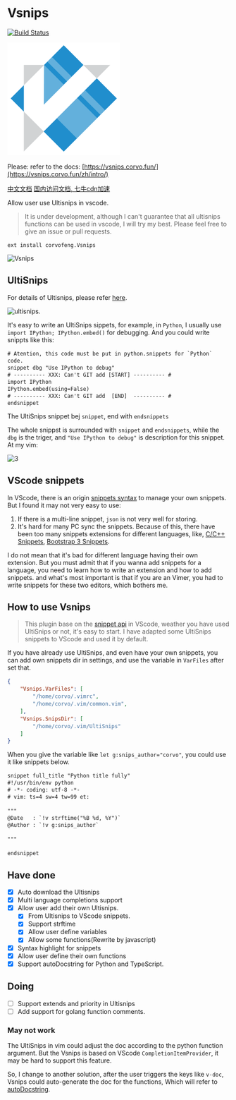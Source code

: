 # Vsnips

[![Build Status](https://travis-ci.com/corvofeng/Vsnips.svg?branch=master)](https://travis-ci.com/corvofeng/Vsnips)

![](./images/icon.png)

Please: refer to the docs: [https://vsnips.corvo.fun/](https://vsnips.corvo.fun/zh/intro/)

[中文文档](https://vsnips.corvo.fun/zh/intro/)
[国内访问文档, 七牛cdn加速](https://vsnips.rawforcorvofeng.cn/)

Allow user use Ultisnips in vscode.

> It is under development, although I can't guarantee that
> all ultisnips functions can be used in vscode, I will try my best.
> Please feel free to give an issue or pull requests.

```
ext install corvofeng.Vsnips
```

![Vsnips][7]

## UltiSnips

For details of Ultisnips, please refer [here][1].

![ultisnips][2].

It's easy to write an UltiSnips sippets, for example, in `Python`,
I usually use `import IPython; IPython.embed()` for debugging.
And you could write snippts like this:

```snippets
# Atention, this code must be put in python.snippets for `Python` code.
snippet dbg "Use IPython to debug"
# ---------- XXX: Can't GIT add [START] ---------- #
import IPython
IPython.embed(using=False)
# ---------- XXX: Can't GIT add  [END]  ---------- #
endsnippet
```

The UltiSnips snippet bej  `snippet`, end with `endsnippets`

The whole snippst is surrounded with `snippet` and `endsnippets`,
while the `dbg` is the triger, and `"Use IPython to debug"` is
description for this snippet. At my vim:

![3][3]

## VScode snippets

In VScode, there is an origin [snippets syntax][4] to manage your own snippets. But I found it may not very easy to use:

1. If there is a multi-line snippet, `json` is not very well for storing.
2. It's hard for many PC sync the snippets. Because of this, there have been too many snippets extensions for different languages, like, [C/C++ Snippets][5], [Bootstrap 3 Snippets][6].

I do not mean that it's bad for different language having their own extension.
But you must admit that if you wanna add snippets for a language,
you need to learn how to write an extension and how to add snippets.
and what's most important is that if you are an Vimer, you had to
write snippets for these two editors, which bothers me.


## How to use Vsnips

> This plugin base on the [snippet api][8] in VScode, weather
> you have used UltiSnips or not, it's easy to start.
> I have adapted some UltiSnips snippets to VScode and used it by default.

If you have already use UltiSnips, and even have your own snippets,
you can add own snippets dir in settings, and use the variable in `VarFiles`
after set that.

```json
{
    "Vsnips.VarFiles": [
        "/home/corvo/.vimrc",
        "/home/corvo/.vim/common.vim",
    ],
    "Vsnips.SnipsDir": [
        "/home/corvo/.vim/UltiSnips"
    ]
}
```

When you give the variable like `let g:snips_author="corvo"`, you could
use it like snippets below.

```snippets
snippet full_title "Python title fully"
#!/usr/bin/env python
# -*- coding: utf-8 -*-
# vim: ts=4 sw=4 tw=99 et:

"""
@Date   : `!v strftime("%B %d, %Y")`
@Author : `!v g:snips_author`

"""

endsnippet
```

## Have done

- [x] Auto download the Ultisnips
- [x] Multi language completions support
- [x] Allow user add their own Ultisnips.
    - [x] From Ultisnips to VScode snippets.
    - [x] Support strftime
    - [x] Allow user define variables
    - [x] Allow some functions(Rewrite by javascript)
- [x] Syntax highlight for snippets
- [x] Allow user define their own functions
- [x] Support autoDocstring for Python and TypeScript.

## Doing

- [ ] Support extends and priority in Ultisnips
- [ ] Add support for golang function comments.

### May not work

The UltiSnips in vim could adjust the doc according to the
python function argument. But the Vsnips is based on VScode
`CompletionItemProvider`, it may be hard to support this feature.

So, I change to another solution, after the user triggers the keys like `v-doc`,
Vsnips could auto-generate the doc for the functions,
Which will refer to [autoDocstring][9].


[1]: https://github.com/SirVer/ultisnips
[2]: https://camo.githubusercontent.com/296aecf30e1607233814196db6bd3f5f47e70c73/68747470733a2f2f7261772e6769746875622e636f6d2f5369725665722f756c7469736e6970732f6d61737465722f646f632f64656d6f2e676966
[3]: https://user-images.githubusercontent.com/12025071/62412148-14cad280-b631-11e9-8d9c-01a65a2550ef.gif
[4]: https://code.visualstudio.com/docs/editor/userdefinedsnippets#_creating-your-own-snippets
[5]: https://marketplace.visualstudio.com/items?itemName=hars.CppSnippets
[6]: https://marketplace.visualstudio.com/items?itemName=wcwhitehead.bootstrap-3-snippets
[7]: https://user-images.githubusercontent.com/12025071/62412552-19928500-b637-11e9-8335-dfe3f0ca0688.gif
[8]: https://code.visualstudio.com/api/references/vscode-api#CompletionItemProvider
[9]: https://marketplace.visualstudio.com/items?itemName=njpwerner.autodocstring